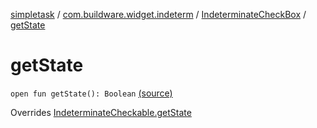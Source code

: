 [simpletask](../../index.md) / [com.buildware.widget.indeterm](../index.md) / [IndeterminateCheckBox](index.md) / [getState](.)

# getState

`open fun getState(): Boolean` [(source)](https://github.com/mpcjanssen/simpletask-android/blob/master/src/main/java/com/buildware/widget/indeterm/IndeterminateCheckBox.java#L127)

Overrides [IndeterminateCheckable.getState](../-indeterminate-checkable/get-state.md)

